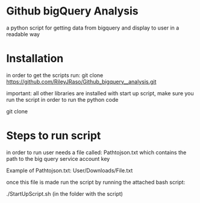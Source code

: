 # Github bigQuery Analysis
a python script for getting data from bigquery and display to user in a readable way

# Installation

in order to get the scripts run: git clone https://github.com/RileyJRaso/Github_bigquery__analysis.git

important: all other libraries are installed with start up script, make sure you run the script in order to run the python code

git clone 

# Steps to run script

in order to run user needs a file called: Pathtojson.txt which contains the path to the big query service account key

Example of Pathtojson.txt:
User/Downloads/File.txt

once this file is made run the script by running the attached bash script:

./StartUpScript.sh (in the folder with the script)
